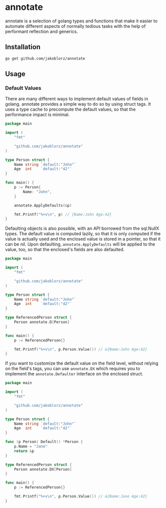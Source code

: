 # annotate

annotate is a selection of golang types and functions that make it easier to automate different aspects of normally tedious tasks with the help of performant reflection and generics.

## Installation

```bash
go get github.com/jakoblorz/annotate
```

## Usage

### Default Values

There are many different ways to implement default values of fields in golang. annotate provides a simple way to do so by using struct tags. It uses a type cache to precompute the default values, so that the performance impact is minimal.

```go
package main

import (
    "fmt"

    "github.com/jakoblorz/annotate"
)

type Person struct {
    Name string `default:"John"`
    Age  int    `default:"42"`
}

func main() {
    p := Person{
        Name: "John",
    }

    annotate.ApplyDefaults(&p)

    fmt.Printf("%+v\n", p) // {Name:John Age:42}
}
```

Defaulting objects is also possible, with an API borrowed from the sql.NullX types. The default value is computed lazily, so that it is only computed if the value is actually used 
and the enclosed value is stored in a pointer, so that it can be nil. Upon defaulting, `annotate.ApplyDefaults` will be applied to the value, too, so that the enclosed's fields are also defaulted.


```go
package main

import (
    "fmt"

    "github.com/jakoblorz/annotate"
)

type Person struct {
	Name string `default:"John"`
	Age  int    `default:"42"`
}

type ReferencedPerson struct {
    Person annotate.D[Person]
}

func main() {
    p := ReferencedPerson{}

    fmt.Printf("%+v\n", p.Person.Value()) // &{Name:John Age:42}
}
```


If you want to customize the default value on the field level, without relying on the field's tags, you can use `annotate.DX` which requires you to implement the `annotate.Defaulter` interface on the enclosed struct.

```go
package main

import (
    "fmt"

    "github.com/jakoblorz/annotate"
)

type Person struct {
    Name string `default:"John"`
    Age  int    `default:"42"`
}

func (p Person) Default() *Person {
    p.Name = "Jane"
	return &p
}

type ReferencedPerson struct {
    Person annotate.DX[Person]
}

func main() {
    p := ReferencedPerson{}

    fmt.Printf("%+v\n", p.Person.Value()) // &{Name:Jane Age:42}
}
```